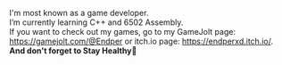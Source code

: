 I'm most known as a game developer. <br />
I’m currently learning C++ and 6502 Assembly. <br />
If you want to check out my games, go to my GameJolt page: https://gamejolt.com/@Endper or itch.io page: https://endperxd.itch.io/. <br />
**And don't forget to Stay Healthy💚**
